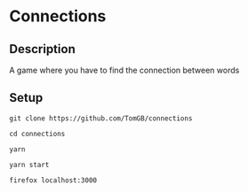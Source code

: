 # Connections

## Description

A game where you have to find the connection between words

## Setup

`git clone https://github.com/TomGB/connections`

`cd connections`

`yarn`

`yarn start`

`firefox localhost:3000`

